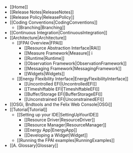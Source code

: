 - [[Home]]
- [[Release Notes|ReleaseNotes]]
- [[Release Policy|ReleasePolicy]]
- [[Coding Conventions|CodingConventions]]
  - [[Branching|Branching]]
- [[Continuous Integration|ContinuousIntegration]]
- [[Architecture|Architecture]]
  - [[FPAI Overview|FPAI]]
    - [[Resource Abstraction Interface|RAI]]
    - [[Measure Framework|Measure]]	i
    - [[Runtime|Runtime]]
    - [[Observation Framework|ObservationFramework]]
    - [[Messaging Framework|MessagingFramework]]
    - [[Widgets|Widgets]]
  - [[Energy Flexibility Interface|EnergyFlexibilityInterface]]
    - [[Uncontrolled EFI|UncontrolledEFI]]
    - [[Timeshiftable EFI|TimeshiftableEFI]]
    - [[Buffer/Storage EFI|BufferStorageEFI]]
    - [[Unconstrained EFI|UnconstrainedEFI]]
- [[OSGi, Bndtools and the Felix Web Console|OSGi]]
- [[Tutorial|Tutorial]]
  - [[Setting up your IDE|SettingUpYourIDE]]
	- [[Resource Driver|ResourceDriver]]
	- [[Resource Manager|ResourceManager]]
	- [[Energy App|EnergyApp]]
	- [[Developing a Widget|Widget]]
  - [[Running the FPAI examples|RunningExamples]]
- [[A. Glossary|Glossary]]